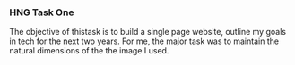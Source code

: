 ### HNG Task One
The objective of thistask is to build a single page website, outline my goals in tech for the next two years. For me, the major task was to maintain the natural dimensions of the the image I used.